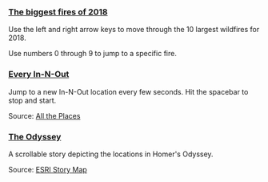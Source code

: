 ### [The biggest fires of 2018](./examples/fires.html)

Use the left and right arrow keys to move through the 10 largest wildfires for 2018.

Use numbers 0 through 9 to jump to a specific fire.

### [Every In-N-Out](./examples/innout.html)

Jump to a new In-N-Out location every few seconds. Hit the spacebar to stop and start.

Source: [All the Places](https://github.com/alltheplaces/alltheplaces)

### [The Odyssey](./examples/odyssey.html)

A scrollable story depicting the locations in Homer's Odyssey.

Source: [ESRI Story Map](https://www.arcgis.com/apps/MapTour/index.html?appid=4966f41a90c84a199a19057160322ee4)
